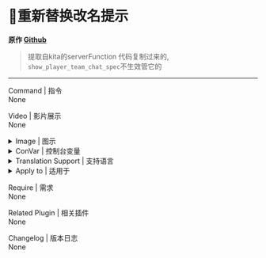 # 📌重新替换改名提示

**原作 [Github](https://github.com/txuk1x/g10/blob/main/%E5%BF%85%E9%80%89-%E6%9C%8D%E5%8A%A1%E5%99%A8%E5%8A%9F%E8%83%BD%EF%BC%88kita%EF%BC%89/left4dead2/addons/sourcemod/scripting/serverfunction/changename.sp)**

> 提取自kita的serverFunction
> 代码复制过来的, `show_player_team_chat_spec`不生效管它的
---
Command | 指令
<br>None

Video | 影片展示
<br>None

<details><summary>Image | 图示</summary>

![l4d2_change_name.smx](imgs/01.png)
</details>

<details><summary>ConVar | 控制台变量</summary>

cfg/sourcemod/l4d2_player_suicide.cfg
```sourcepawn
//屏蔽原来的改名提示 0=关
name_change_suppress 1
//屏蔽闲置玩家原来的改名提示 0=关
name_change_spec_suppress 1
//向旁观展示幸存者和受感染团队的聊天内容 0=关
show_player_team_chat_spec 1
```
</details>

<details><summary>Translation Support | 支持语言</summary>

```
简体中文
```
</details>

<details><summary>Apply to | 适用于</summary>

```php
L4D2
```
</details>

Require | 需求
<br>None

Related Plugin | 相关插件
<br>None

Changelog | 版本日志
<br>None